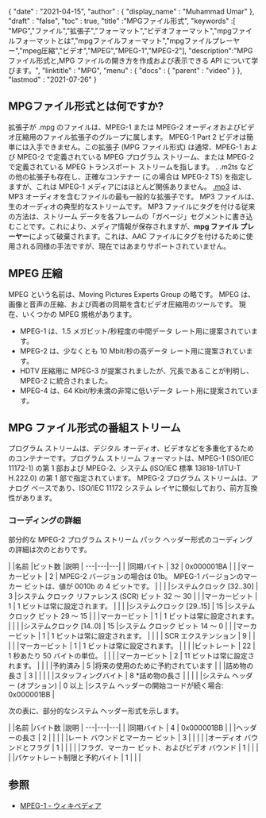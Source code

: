 {
  "date" : "2021-04-15",
  "author" : {
    "display_name" : "Muhammad Umar"
},
  "draft" : "false",
  "toc" : true,
  "title" :"MPGファイル形式",
  "keywords" :[ "MPG","ファイル","拡張子","フォーマット","ビデオフォーマット","mpgファイルフォーマットとは","mpgファイルフォーマット","mpgファイルプレーヤー","mpeg圧縮","ビデオ","MPEG","MPEG-1","MPEG-2"],
  "description":"MPG ファイル形式と,MPG ファイルの開き方を作成および表示できる API について学びます。",
  "linktitle" : "MPG",
  "menu" : {
    "docs" : {
      "parent" : "video"
}
},
  "lastmod" : "2021-07-26"
}

## MPGファイル形式とは何ですか? ##

拡張子が .mpg のファイルは、MPEG-1 または MPEG-2 オーディオおよびビデオ圧縮用のファイル拡張子のグループに属します。 MPEG-1 Part 2 ビデオは簡単には入手できません。この拡張子 (MPG ファイル形式) は通常、MPEG-1 および MPEG-2 で定義されている MPEG プログラム ストリーム、または MPEG-2 で定義されている MPEG トランスポート ストリームを指します。 . .m2ts などの他の拡張子も存在し、正確なコンテナー (この場合は MPEG-2 TS) を指定しますが、これは MPEG-1 メディアにはほとんど関係ありません。 [.mp3](/audio/mp3/) は、MP3 オーディオを含むファイルの最も一般的な拡張子です。 MP3 ファイルは、生のオーディオの典型的なストリームです。 MP3 ファイルにタグを付ける従来の方法は、ストリーム データを各フレームの「ガベージ」セグメントに書き込むことです。これにより、メディア情報が保存されますが、**mpg ファイル プレーヤー**によって破棄されます。これは、AAC ファイルにタグを付けるために使用される同様の手法ですが、現在ではあまりサポートされていません。

## MPEG 圧縮 ##

MPEG という名前は、Moving Pictures Experts Group の略です。 MPEG は、画像と音声の圧縮、および両者の同期を含むビデオ圧縮用のツールです。
現在、いくつかの MPEG 規格があります。

- MPEG-1 は、1.5 メガビット/秒程度の中間データ レート用に提案されています。
- MPEG-2 は、少なくとも 10 Mbit/秒の高データ レート用に提案されています。
- HDTV 圧縮用に MPEG-3 が提案されましたが、冗長であることが判明し、MPEG-2 に統合されました。
- MPEG-4 は、64 Kbit/秒未満の非常に低いデータ レート用に提案されています。


## MPG ファイル形式の番組ストリーム ##

プログラム ストリームは、デジタル オーディオ、ビデオなどを多重化するためのコンテナーです。プログラム ストリーム フォーマットは、MPEG-1 (ISO/IEC 11172-1) の第 1 部および MPEG-2、システム (ISO/IEC 標準 13818-1/ITU-T H.222.0) の第 1 部で指定されています。 MPEG-2 プログラム ストリームは、アナログ ベースであり、ISO/IEC 11172 システム レイヤに類似しており、前方互換性があります。

### コーディングの詳細 ###

部分的な MPEG-2 プログラム ストリーム パック ヘッダー形式のコーディングの詳細は次のとおりです。

| |名前 |ビット数 |説明 |
---|---|---|
| |同期バイト | 32 | 0x000001BA |
| |マーカービット | 2 | MPEG-2 バージョンの場合は 01b。 MPEG-1 バージョンのマーカー ビットは、値が 0010b の 4 ビットです。 | |
| |システムクロック [32..30] | 3 |システム クロック リファレンス (SCR) ビット 32 ～ 30 |
| |マーカービット | 1 | 1 ビットは常に設定されます。 | |
| |システムクロック [29..15] | 15 |システム クロック ビット 29 ～ 15 |
| |マーカービット | 1 | 1 ビットは常に設定されます。 | |
| |システムクロック [14..0] | 15 |システム クロック ビット 14 ～ 0 |
| |マーカービット | 1 | 1 ビットは常に設定されます。 | |
| | SCR エクステンション | 9 | | |
| |マーカービット | 1 | 1 ビットは常に設定されます。 | |
| |ビットレート | 22 | 1 秒あたり 50 バイトの単位。 | |
| |マーカービット | 2 | 11 ビットは常に設定されます。 | |
| |予約済み | 5 |将来の使用のために予約されています |
| |詰め物の長さ | 3 | | |
| |スタッフィングバイト | 8 *詰め物の長さ | | |
| |システム ヘッダー (オプション) | 0 以上 |システム ヘッダーの開始コードが続く場合: 0x000001BB |

次の表に、部分的なシステム ヘッダー形式を示します。

| |名前 |バイト数 |説明 |
---|---|---|
| |同期バイト | 4 | 0x000001BB |
| |ヘッダーの長さ | 2 | | |
| |レート バウンドとマーカー ビット | 3 | | |
| |オーディオ バウンドとフラグ | 1 | | |
| |フラグ、マーカー ビット、およびビデオ バウンド | 1 | | |
| |パケットレート制限と予約バイト | 1 | | |


## 参照 ##

- [MPEG-1 - ウィキペディア](https://en.wikipedia.org/wiki/MPEG-1)



